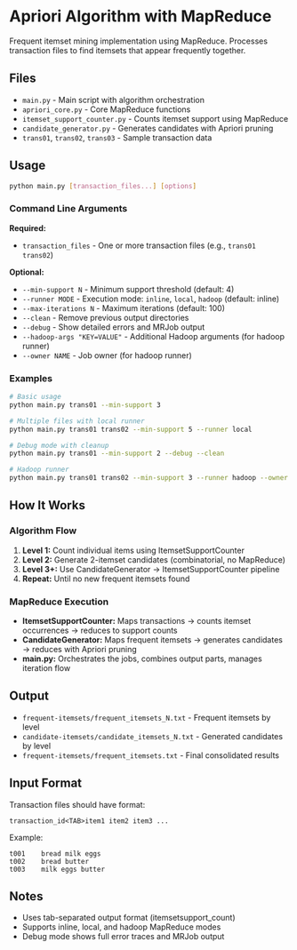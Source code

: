 # Apriori Algorithm with MapReduce

Frequent itemset mining implementation using MapReduce. Processes transaction files to find itemsets that appear frequently together.

## Files

- `main.py` - Main script with algorithm orchestration
- `apriori_core.py` - Core MapReduce functions 
- `itemset_support_counter.py` - Counts itemset support using MapReduce
- `candidate_generator.py` - Generates candidates with Apriori pruning
- `trans01`, `trans02`, `trans03` - Sample transaction data

## Usage

```bash
python main.py [transaction_files...] [options]
```

### Command Line Arguments

**Required:**
- `transaction_files` - One or more transaction files (e.g., `trans01 trans02`)

**Optional:**
- `--min-support N` - Minimum support threshold (default: 4)
- `--runner MODE` - Execution mode: `inline`, `local`, `hadoop` (default: inline)
- `--max-iterations N` - Maximum iterations (default: 100)
- `--clean` - Remove previous output directories
- `--debug` - Show detailed errors and MRJob output
- `--hadoop-args "KEY=VALUE"` - Additional Hadoop arguments (for hadoop runner)
- `--owner NAME` - Job owner (for hadoop runner)

### Examples

```bash
# Basic usage
python main.py trans01 --min-support 3

# Multiple files with local runner
python main.py trans01 trans02 --min-support 5 --runner local

# Debug mode with cleanup
python main.py trans01 --min-support 2 --debug --clean

# Hadoop runner
python main.py trans01 trans02 --min-support 3 --runner hadoop --owner myuser
```

## How It Works

### Algorithm Flow
1. **Level 1:** Count individual items using ItemsetSupportCounter
2. **Level 2:** Generate 2-itemset candidates (combinatorial, no MapReduce)
3. **Level 3+:** Use CandidateGenerator → ItemsetSupportCounter pipeline
4. **Repeat:** Until no new frequent itemsets found

### MapReduce Execution
- **ItemsetSupportCounter:** Maps transactions → counts itemset occurrences → reduces to support counts
- **CandidateGenerator:** Maps frequent itemsets → generates candidates → reduces with Apriori pruning
- **main.py:** Orchestrates the jobs, combines output parts, manages iteration flow

## Output

- `frequent-itemsets/frequent_itemsets_N.txt` - Frequent itemsets by level
- `candidate-itemsets/candidate_itemsets_N.txt` - Generated candidates by level  
- `frequent-itemsets/frequent_itemsets.txt` - Final consolidated results

## Input Format

Transaction files should have format:
```
transaction_id<TAB>item1 item2 item3 ...
```

Example:
```
t001	bread milk eggs
t002	bread butter
t003	milk eggs butter
```

## Notes

- Uses tab-separated output format (itemset<TAB>support_count)
- Supports inline, local, and hadoop MapReduce modes
- Debug mode shows full error traces and MRJob output
